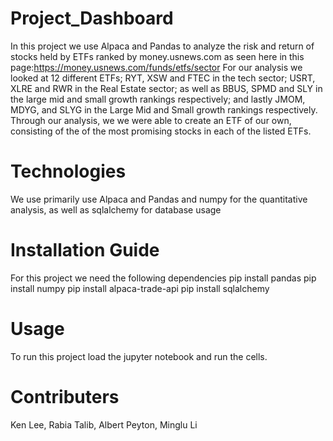 # Project_Dashboard
In this project we use Alpaca and Pandas to analyze the risk and return of stocks held by ETFs ranked by money.usnews.com as seen here in this page:https://money.usnews.com/funds/etfs/sector
For our analysis we looked at 12 different ETFs; RYT, XSW and FTEC in the tech sector; USRT, XLRE and RWR in the Real Estate sector; as well as BBUS, SPMD and SLY in the large mid and small growth rankings respectively; and lastly JMOM, MDYG, and SLYG in the Large Mid and Small growth rankings respectively.
Through our analysis, we we were able to create an ETF of our own, consisting of the of the most promising stocks in each of the listed ETFs.

# Technologies
We use primarily use Alpaca and Pandas and numpy for the quantitative analysis, as well as sqlalchemy for database usage

# Installation Guide
For this project we need the following dependencies
 pip install pandas
 pip install numpy
 pip install alpaca-trade-api
 pip install sqlalchemy
 
# Usage
 To run this project load the jupyter notebook and run the cells.
 
# Contributers
Ken Lee,
Rabia Talib,
Albert Peyton,
Minglu Li
